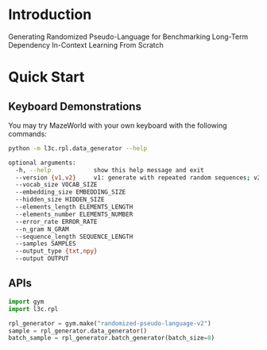 # Introduction

Generating Randomized Pseudo-Language for Benchmarking Long-Term Dependency In-Context Learning From Scratch


# Quick Start

## Keyboard Demonstrations

You may try MazeWorld with your own keyboard with the following commands:
```bash
python -m l3c.rpl.data_generator --help 

optional arguments:
  -h, --help            show this help message and exit
  --version {v1,v2}     v1: generate with repeated random sequences; v2: generate with randomized n-gram NNs
  --vocab_size VOCAB_SIZE
  --embedding_size EMBEDDING_SIZE
  --hidden_size HIDDEN_SIZE
  --elements_length ELEMENTS_LENGTH
  --elements_number ELEMENTS_NUMBER
  --error_rate ERROR_RATE
  --n_gram N_GRAM
  --sequence_length SEQUENCE_LENGTH
  --samples SAMPLES
  --output_type {txt,npy}
  --output OUTPUT
```

## APIs

```python
import gym
import l3c.rpl

rpl_generator = gym.make("randomized-pseudo-language-v2")
sample = rpl_generator.data_generator()
batch_sample = rpl_generator.batch_generator(batch_size=8)
```
